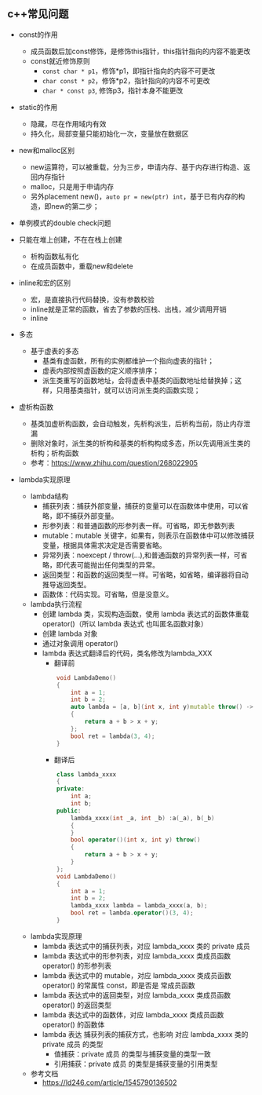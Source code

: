 ## c++常见问题
- const的作用
    - 成员函数后加const修饰，是修饰this指针，this指针指向的内容不能更改
    - const就近修饰原则
        - `const char * p1`，修饰*p1，即指针指向的内容不可更改
        - `char const * p2`，修饰*p2，指针指向的内容不可更改
        - `char * const p3`, 修饰p3，指针本身不能更改
- static的作用
    -  隐藏，尽在作用域内有效
    -  持久化，局部变量只能初始化一次，变量放在数据区
- new和malloc区别
    - new运算符，可以被重载，分为三步，申请内存、基于内存进行构造、返回内存指针
    - malloc，只是用于申请内存
    - 另外placement new()，`auto pr = new(ptr) int`，基于已有内存的构造，即new的第二步；
- 单例模式的double check问题

- 只能在堆上创建，不在在栈上创建
    - 析构函数私有化
    - 在成员函数中，重载new和delete
- inline和宏的区别
    - 宏，是直接执行代码替换，没有参数校验
    - inline就是正常的函数，省去了参数的压栈、出栈，减少调用开销
    - inline
- 多态
    - 基于虚表的多态
      - 基类有虚函数，所有的实例都维护一个指向虚表的指针；
      - 虚表内部按照虚函数的定义顺序排序；
      - 派生类重写的函数地址，会将虚表中基类的函数地址给替换掉；这样，只用基类指针，就可以访问派生类的函数实现；
- 虚析构函数
    - 基类加虚析构函数，会自动触发，先析构派生，后析构当前，防止内存泄漏
    - 删除对象时，派生类的析构和基类的析构构成多态，所以先调用派生类的析构；析构函数
    - 参考：https://www.zhihu.com/question/268022905

- lambda实现原理
    - lambda结构
        - 捕获列表：捕获外部变量，捕获的变量可以在函数体中使用，可以省略，即不捕获外部变量。
        - 形参列表：和普通函数的形参列表一样。可省略，即无参数列表
        - mutable：mutable 关键字，如果有，则表示在函数体中可以修改捕获变量，根据具体需求决定是否需要省略。
        - 异常列表：noexcept / throw(...),和普通函数的异常列表一样，可省略，即代表可能抛出任何类型的异常。
        - 返回类型：和函数的返回类型一样。可省略，如省略，编译器将自动推导返回类型。
        - 函数体：代码实现。可省略，但是没意义。
    - lambda执行流程
        - 创建 lambda 类，实现构造函数，使用 lambda 表达式的函数体重载 operator()（所以 lambda 表达式 也叫匿名函数对象）
        - 创建 lambda 对象
        - 通过对象调用 operator()
        - lambda 表达式翻译后的代码，类名修改为lambda_XXX
            - 翻译前
            ```c++
                void LambdaDemo()
                {
                    int a = 1;
                    int b = 2;
                    auto lambda = [a, b](int x, int y)mutable throw() -> bool
                    {
                        return a + b > x + y;
                    };
                    bool ret = lambda(3, 4);
                }
            ```
            - 翻译后
            ```c++
                class lambda_xxxx
                {
                private:
                    int a;
                    int b;
                public:
                    lambda_xxxx(int _a, int _b) :a(_a), b(_b)
                    {
                    }
                    bool operator()(int x, int y) throw()
                    {
                        return a + b > x + y;
                    }
                };
                void LambdaDemo()
                {
                    int a = 1;
                    int b = 2;
                    lambda_xxxx lambda = lambda_xxxx(a, b);
                    bool ret = lambda.operator()(3, 4);
                }
            ```
    - lambda实现原理
        - lambda 表达式中的捕获列表，对应 lambda_xxxx 类的 private 成员
        - lambda 表达式中的形参列表，对应 lambda_xxxx 类成员函数 operator() 的形参列表
        - lambda 表达式中的 mutable，对应 lambda_xxxx 类成员函数 operator() 的常属性 const，即是否是 常成员函数
        - lambda 表达式中的返回类型，对应 lambda_xxxx 类成员函数 operator() 的返回类型
        - lambda 表达式中的函数体，对应 lambda_xxxx 类成员函数 operator() 的函数体
        - lambda 表达 捕获列表的捕获方式，也影响 对应 lambda_xxxx 类的 private 成员 的类型
            - 值捕获：private 成员 的类型与捕获变量的类型一致
            - 引用捕获：private 成员 的类型是捕获变量的引用类型
    - 参考文档
        - https://ld246.com/article/1545790136502
